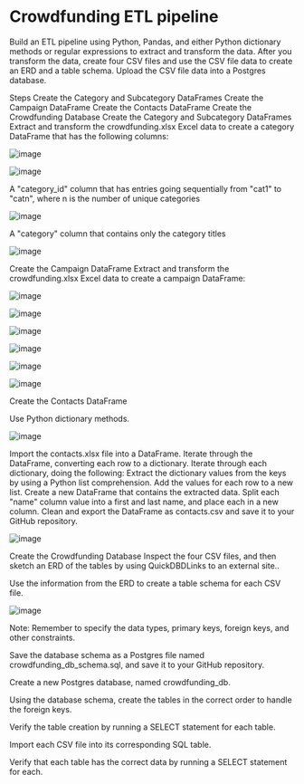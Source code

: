 # Crowdfunding ETL pipeline

Build an ETL pipeline using Python, Pandas, and either Python dictionary methods or regular expressions to extract and transform the data. After you transform the data, create four CSV files and use the CSV file data to create an ERD and a table schema. Upload the CSV file data into a Postgres database.

Steps
Create the Category and Subcategory DataFrames
Create the Campaign DataFrame
Create the Contacts DataFrame
Create the Crowdfunding Database
Create the Category and Subcategory DataFrames
Extract and transform the crowdfunding.xlsx Excel data to create a category DataFrame that has the following columns:

![image](https://github.com/albertdudek7/Build_ETL_Pipeline_For_Crowdfunding_Data/assets/127783844/2bd2e9bb-22b3-484b-b72a-260747d72c86)

![image](https://github.com/albertdudek7/Build_ETL_Pipeline_For_Crowdfunding_Data/assets/127783844/acaa97a9-5cda-4557-a4a2-62cf9e945ac8)

A "category_id" column that has entries going sequentially from "cat1" to "catn", where n is the number of unique categories

![image](https://github.com/albertdudek7/Build_ETL_Pipeline_For_Crowdfunding_Data/assets/127783844/8b5015fa-d3a2-47a0-8e5c-486862e8513a)


A "category" column that contains only the category titles

![image](https://github.com/albertdudek7/Build_ETL_Pipeline_For_Crowdfunding_Data/assets/127783844/a6e8345a-1fd8-4638-a167-25d968cbed77)


Create the Campaign DataFrame
Extract and transform the crowdfunding.xlsx Excel data to create a campaign DataFrame:

![image](https://github.com/albertdudek7/Build_ETL_Pipeline_For_Crowdfunding_Data/assets/127783844/7d49d3a9-7d12-4361-805b-7e2336a4d8d5)

![image](https://github.com/albertdudek7/Build_ETL_Pipeline_For_Crowdfunding_Data/assets/127783844/0b9bebd1-b926-4753-8b53-473a42650633)

![image](https://github.com/albertdudek7/Build_ETL_Pipeline_For_Crowdfunding_Data/assets/127783844/ad2bb811-37e0-4b07-85fc-2174018a81f6)

![image](https://github.com/albertdudek7/Build_ETL_Pipeline_For_Crowdfunding_Data/assets/127783844/9fc45b9d-3afb-4959-8a4b-f101e9edcc5b)

![image](https://github.com/albertdudek7/Build_ETL_Pipeline_For_Crowdfunding_Data/assets/127783844/4586e9ef-918f-4468-a0e2-6c56a37a728e)

![image](https://github.com/albertdudek7/Build_ETL_Pipeline_For_Crowdfunding_Data/assets/127783844/0f4f6559-33c2-4828-a28f-36bb0cbd8de9)


Create the Contacts DataFrame

Use Python dictionary methods.

![image](https://github.com/albertdudek7/Build_ETL_Pipeline_For_Crowdfunding_Data/assets/127783844/1a998bde-7e2c-45aa-8c04-37d669241752)

Import the contacts.xlsx file into a DataFrame.
Iterate through the DataFrame, converting each row to a dictionary.
Iterate through each dictionary, doing the following:
Extract the dictionary values from the keys by using a Python list comprehension.
Add the values for each row to a new list.
Create a new DataFrame that contains the extracted data.
Split each "name" column value into a first and last name, and place each in a new column.
Clean and export the DataFrame as contacts.csv and save it to your GitHub repository.

![image](https://github.com/albertdudek7/Build_ETL_Pipeline_For_Crowdfunding_Data/assets/127783844/6231a78f-d18e-4826-84b6-377f4b716a89)



Create the Crowdfunding Database
Inspect the four CSV files, and then sketch an ERD of the tables by using QuickDBDLinks to an external site..

Use the information from the ERD to create a table schema for each CSV file.

![image](https://github.com/albertdudek7/Build_ETL_Pipeline_For_Crowdfunding_Data/assets/127783844/81769dcb-95ae-417a-9462-761b34b23f0f)


Note: Remember to specify the data types, primary keys, foreign keys, and other constraints.

Save the database schema as a Postgres file named crowdfunding_db_schema.sql, and save it to your GitHub repository.

Create a new Postgres database, named crowdfunding_db.

Using the database schema, create the tables in the correct order to handle the foreign keys.

Verify the table creation by running a SELECT statement for each table.

Import each CSV file into its corresponding SQL table.

Verify that each table has the correct data by running a SELECT statement for each.

